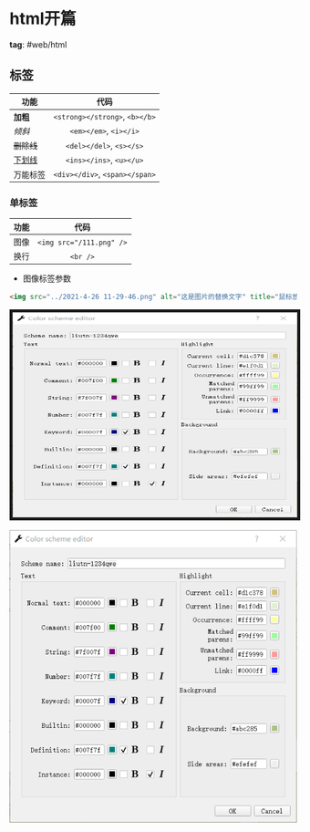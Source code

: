 # html开篇

**tag**: #web/html

## 标签

| 功能                |              代码              |
| ------------------- |:------------------------------:|
| <b>加粗</b>         | `<strong></strong>`, `<b></b>` |
| <em>倾斜</em>       |     `<em></em>`, `<i></i>`     |
| <del>删除线</del>   |    `<del></del>`, `<s></s>`    |
| <ins>下划线</ins>   |    `<ins></ins>`, `<u></u>`    |
| <div>万能标签</div> | `<div></div>`, `<span></span>` |

### 单标签

| 功能 |           代码           |
| ---- |:------------------------:|
| 图像 | `<img src="/111.png" />` |
| 换行 |         `<br />`         |

- 图像标签参数

```html
<img src="../2021-4-26 11-29-46.png" alt="这是图片的替换文字" title="鼠标放上后的提示语" width=240 height=360 border=5px/>
```

<img src="../2021-4-26 11-29-46.png" alt="这是图片的替换文字" title="鼠标放上后的提示语" width="500" height=360px border=5px/>

![2021-4-26 11-29-46](2021-4-26%2011-29-46.png)